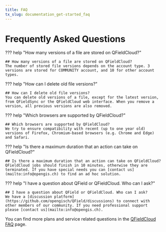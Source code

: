 ```yaml
---
title: FAQ
tx_slug: documentation_get-started_faq
---
```


# Frequently Asked Questions

??? help "How many versions of a file are stored on QFieldCloud?"

    ## How many versions of a file are stored on QFieldCloud?
    The number of stored file versions depends on the account type. 3 versions are stored for COMMUNITY account, and 10 for other account types.

??? help "How can I delete old file versions?"

    ## How can I delete old file versions?
    You can delete old versions of a file, except for the latest version, from QFieldSync or the QFieldCloud web interface. When you remove a version, all previous versions are also removed.

??? help "Which browsers are supported by QFieldCloud?"

    ## Which browsers are supported by QFieldCloud?
    We try to ensure compatibility with recent (up to one year old) versions of Firefox, Chromium-based browsers (e.g. Chrome and Edge) and Safari.

??? help "Is there a maximum duration that an action can take on QFieldCloud?"

    ## Is there a maximum duration that an action can take on QFieldCloud?
    QFieldCloud jobs should finish in 10 minutes, otherwise they are terminated. If you have special needs you can [contact us](mailto:info@opengis.ch) to find an ad hoc solution.

??? help "I have a question about QField or QFieldCloud. Who can I ask?"

    ## I have a question about QField or QFieldCloud. Who can I ask?
    We have a [discussion platform](https://github.com/opengisch/QField/discussions) to connect with other members of our community. If you need professional support please [contact us](mailto:info@opengis.ch).

You can find more plans and service related questions in the [QFieldCloud FAQ](https://qfield.cloud/faq) page.
